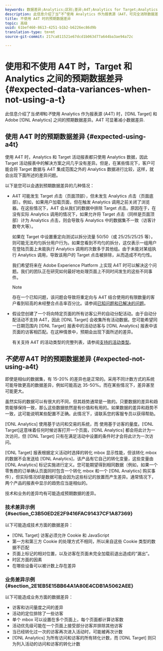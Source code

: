 ```yaml
---
keywords: 数据差异;Analytics;区别;差异;A4T;Analytics for Target;Analytics 作为报表源;差别
description: 此信息介绍了当“不”使用 Analytics 作为报表源（A4T，可完全消除数据差异）时 Target 和 Adobe Analytics 之间的预期数据差异。
title: 不使用 A4T 时的预期数据差异
topic: 高级
uuid: 61bef460-8613-4251-b1b2-b6226ec86d9b
translation-type: tm+mt
source-git-commit: 217ca811521e67dcd1b063d77a644ba3ae94a72c

---
```



# 使用和不使用 A4T 时，Target 和 Analytics 之间的预期数据差异{#expected-data-variances-when-not-using-a-t}

此信息介绍了当&#x200B;*使用*&#x200B;和&#x200B;*不*&#x200B;使用 Analytics 作为报表源 (A4T) 时，[!DNL Target] 和 Adobe [!DNL Analytics] 之间的预期数据差异。A4T 可显著减小数据差异.

## 使用 A4T 时的预期数据差异 {#expected-using-a4t}

使用 A4T 时，Analytics 和 Target 活动报表都只使用 Analytics 数据，因此 Target 活动报表中的解决方案之间几乎没有差异。但是，在某些情况下，客户可能会将 Target 数据与 A4T 集成范围之外的 Analytics 数据进行比较，这样，就会出现下面所述的差异问题。

以下是您可以会遇到预期数据差异的几种情况：

* A4T 可能发生 Target 点击（页面顶部），但未发生 Analytics 点击（页面底部）。例如，如果用户加载页面，但在触发 Analytics 调用之前关闭了浏览器。在这些情况下，A4T 会从我们的数据中排除 Target 点击。原因在于，在没有实际 Analytics 调用的情况下，如果允许将 Target 点击（同样是页面顶部）计为 Analytics 点击，则会导致与 Analytics 中的数据集不一致（访客计数夸大等）。

   如果在 Target 中设置重定向测试以拆分流量 50/50（或 25/25/25/25 等），则可能无法均匀拆分用户行为。如果您看到不均匀的拆分，这仅表示一组用户在登陆页面上未能执行 Analytics 调用的次数多于其他组。由于未能对某组执行 Analytics 调用，导致该用户的 Target 点击被排除，从而造成不均匀性。

   我们希望将来在 Adobe Experience Platform 上实现 A4T 时可以解决这个问题。我们的团队正在研究如何最好地处理页面上不同时间发生的这些不同事件。

   >[!NOTE]
   >
   >存在一个已知问题，该问题会导致将重定向与 A4T 结合使用的有限数量的客户看到较高的未经整合点击率百分比。请参阅[已知问题和已解决的问题](/help/r-release-notes/known-issues-resolved-issues.md#redirect)。

* 假设您创建了一个将向特定页面的所有访客公开的自动分配活动。由于自动分配活动不支持 A4T，因此 [!DNL Target] 会收集所有活动数据。您可能希望同一日期范围内 [!DNL Target] 报表中的活动访客与 [!DNL Analytics] 报表中该页面的访客相匹配。在这种情景中，预期会出现下面所述的差异。

   有关支持 A4T 的活动类型的完整列表，请参阅[支持的活动类型](../../c-integrating-target-with-mac/a4t/a4t.md#section_F487896214BF4803AF78C552EF1669AA)。

## *不使用* A4T 时的预期数据差异 {#expected-not-using-a4t}

即使是相似的数据集，有 15-20% 的差异也是正常的。采用不同计数方式的系统可能导致更高的数据差异，例如可能高达 35-50%。而在某些情况下，差异甚至可能更大。

虽然实际的数据可以有很大的不同，但其趋势通常是一致的。只要数据的差异和趋势能够保持一致，那么这些数据依然是有价值和有用的。如果数据的差异和趋势不一致，这可能说明某些配置不正确。此情况下，请联系您的客服专员以获得帮助。

[!DNL Analytics] 使用基于访问和交易的系统，而 使用基于访客的量度。[!DNL Target]这意味着任何时候访客打开一个页面，[!DNL Analytics] 都会将此计为一次访问，但 [!DNL Target] 只有在满足活动中设置的条件时才会将此计为一次访问。

[!DNL Target] 报表根据定义活动时选择的转化 mbox 显示性能，但该转化 mbox 的数据不会发送给 [!DNL Analytics]，该产品有它自己的转化变量，这些变量由 [!DNL Analytics] 标记实施进行定义。您可能期望得到相同数据（例如，如果一个零售商的订单确认页面同时包含一个转化 mbox 和一个 [!DNL Analytics] 购买事件），但实际情况却是数据可能会因为这些标记的放置而产生差异。通常情况下，两个产品的报表中显示的趋势应当是相似的。

技术和业务的差异均有可能造成预期数据的差异。

### 技术差异示例 {#section_C3B50ED2E2F9416FAC91437CF1A87369}

以下可能造成技术方面的数据差异：

* [!DNL Target] 访客必须允许 Cookie 和 JavaScript
* 第一方和第三方 Cookie 的处理方式不相同，所以来自这些 Cookie 类型的数据不匹配
* 页面上标记的相对位置，以及访客在页面未完全加载前退出造成的“漏出”。
* 时区方面的因素
* 在哪些设备可以被计数上存在差异

### 业务差异示例 {#section_2E1EB5E15BB64A1A80E4CDB1A5062AEE}

以下可能造成业务方面的数据差异：

* 访客和访问量度之间的差异
* 活动的定位排除了一些访客
* 单个 mbox 可以设置在多个页面上，每个页面都计算访客数
* 活动优先级可能在一个页面上接受部分访客并排除其他访客
* 当已经转化过一次的访客再次进入活动时，可能被再次计数
* [!DNL Analytics] 为所有访问和访客的所有转化计数，而 [!DNL Target] 则只为列入活动的访问和访客的转化计数